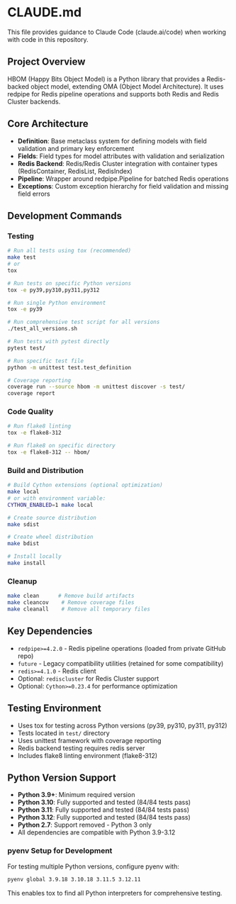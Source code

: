 # CLAUDE.md

This file provides guidance to Claude Code (claude.ai/code) when working with code in this repository.

## Project Overview

HBOM (Happy Bits Object Model) is a Python library that provides a Redis-backed object model, extending OMA (Object Model Architecture). It uses redpipe for Redis pipeline operations and supports both Redis and Redis Cluster backends.

## Core Architecture

- **Definition**: Base metaclass system for defining models with field validation and primary key enforcement
- **Fields**: Field types for model attributes with validation and serialization
- **Redis Backend**: Redis/Redis Cluster integration with container types (RedisContainer, RedisList, RedisIndex)
- **Pipeline**: Wrapper around redpipe.Pipeline for batched Redis operations
- **Exceptions**: Custom exception hierarchy for field validation and missing field errors

## Development Commands

### Testing
```bash
# Run all tests using tox (recommended)
make test
# or
tox

# Run tests on specific Python versions
tox -e py39,py310,py311,py312

# Run single Python environment
tox -e py39

# Run comprehensive test script for all versions
./test_all_versions.sh

# Run tests with pytest directly  
pytest test/

# Run specific test file
python -m unittest test.test_definition

# Coverage reporting
coverage run --source hbom -m unittest discover -s test/
coverage report
```

### Code Quality
```bash
# Run flake8 linting
tox -e flake8-312

# Run flake8 on specific directory
tox -e flake8-312 -- hbom/
```

### Build and Distribution
```bash
# Build Cython extensions (optional optimization)
make local
# or with environment variable:
CYTHON_ENABLED=1 make local

# Create source distribution
make sdist

# Create wheel distribution  
make bdist

# Install locally
make install
```

### Cleanup
```bash
make clean      # Remove build artifacts
make cleancov    # Remove coverage files  
make cleanall    # Remove all temporary files
```

## Key Dependencies

- `redpipe>=4.2.0` - Redis pipeline operations (loaded from private GitHub repo)
- `future` - Legacy compatibility utilities (retained for some compatibility)
- `redis>=4.1.0` - Redis client
- Optional: `rediscluster` for Redis Cluster support
- Optional: `Cython>=0.23.4` for performance optimization

## Testing Environment

- Uses tox for testing across Python versions (py39, py310, py311, py312)
- Tests located in `test/` directory  
- Uses unittest framework with coverage reporting
- Redis backend testing requires redis server
- Includes flake8 linting environment (flake8-312)

## Python Version Support

- **Python 3.9+**: Minimum required version
- **Python 3.10**: Fully supported and tested (84/84 tests pass)
- **Python 3.11**: Fully supported and tested (84/84 tests pass)  
- **Python 3.12**: Fully supported and tested (84/84 tests pass)
- **Python 2.7**: Support removed - Python 3 only
- All dependencies are compatible with Python 3.9-3.12

### pyenv Setup for Development
For testing multiple Python versions, configure pyenv with:
```bash
pyenv global 3.9.18 3.10.18 3.11.5 3.12.11
```
This enables tox to find all Python interpreters for comprehensive testing.